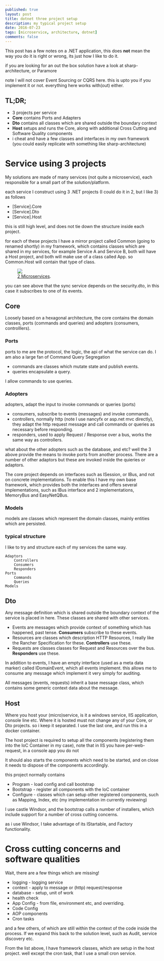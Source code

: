 ```yaml
---
published: true
layout: post
title: dotnet three project setup
description: my typical project setup
date: 2016-07-23
tags: [microservice, architecture, dotnet]
comments: false
---
```


This post has a few notes on a .NET application, this does **not** mean the way you do it is right or wrong, its just how I like to do it.

if you are looking for an out the box solution have a look at sharp-architecture, or Paramore

note I will not cover Event Sourcing or CQRS here. this is upto you if you implement it or not. everything here works with(out) either.

## TL;DR;
- 3 projects per service
- **Core** contains Ports and Adapters
- **Dto** contains all classes which are shared outside the boundary context
- **Host** setups and runs the Core, along with additional Cross Cutting and Software Quality components
- i cheat and have a few classes and interfaces in my own framework (you could easily replicate with something like sharp-architecture)

# Service using 3 projects 

My solutions are made of many services (not quite a microservice), each responsible for a small part of the solution/platform.

each service I construct using 3 .NET projects (I could do it in 2, but I like 3) as follows

- [Service].Core
- [Service].Dto
- [Service].Host

this is still high level, and does not tie down the structure inside each project.

for each of these projects I have a mirror project called Common (going to renamed shortly) in my framework, which contains classes which are shared in my services, for example Service A and Service B, both will have a Host project, and both will make use of a class called App. so Common.Host will contain that type of class.

<figure>
	<a href="http://dbones.github.io/images/posts/2016/ms-project-struct/dotnet-3-project-structure.png"><img src="http://dbones.github.io/images/posts/2016/ms-project-struct/dotnet-3-project-structure.png"></img></a>
	<figcaption><a href="http://dbones.github.io/images/posts/2016/ms-project-struct/dotnet-3-project-structure.png" title="2 Microservices">2 Microservices</a>.</figcaption>
</figure>

you can see above that the sync service depends on the security.dto, in this case it subscribes to one of its events.

## Core

Loosely based on a hexagonal architecture, the core contains the domain classes, ports (commands and queries) and adopters (consumers, controlllers).

### Ports

ports to me are the protocol, the logic, the api of what the service can do. I am also a large fan of Command Query Segregation

- commands are classes which mutate state and publish events. 
- queries encapsulate a query.

I allow commands to use queries.

### Adopters

adopters, adapt the input to invoke commands or queries (ports)

- consumers, subscribe to events (messages) and invoke commands.
- controllers, normally http (note I use nancyfx or asp.net mvc directly), they adapt the http request message and call commands or queries as necessary before responding.
- responders, used to apply Request / Response over a bus, works the same way as controllers.

what about the other adopters such as the database, and etc? well the 3 above provide the means to invoke ports from another process. There are a number of other adaptors but these are invoked inside the quieries or adaptors.

The core project depends on interfaces such as ISession, or IBus, and not on concrete implementations. To enable this I have my own base framework, which provides both the interfaces and offers several implementations, such as IBus interface and 2 implementations, MemoryBus and EasyNetQBus.

### Models

models are classes which represent the domain classes, mainly entities which are persisted.

### typical structure

I like to try and structure each of my services the same way.  

```
Adaptors
    Controllers
    Consumers
    Responders
Ports
    Commands
    Queries
Models
```

## Dto

Any message definition which is shared outside the boundary context of the service is placed in here. These classes are shared with other services.

- Events are messages which provide context of something which has happened, past tense. **Consumers** subscribe to these events.
- Resources are classes which description HTTP Resources, I really like the Rancher Specification for these. **Controllers** use these.
- Requests are classes classes for Request and Resources over the bus. **Responders** use these.

In addition to events, I have an empty interface (used as a meta data marker) called IDomainEvent, which all events implement. this allows me to consume any message which implement it very simply for auditing.

All messages (events, requests) inherit a base message class, which contains some generic context data about the message.

## Host

Where you host your (micro)service, is it a windows service, IIS application, console line etc. Where it is hosted must not change any of your Core, or Dto projects. so i keep it separated. I use the last one, and run this in a docker container.

The host project is required to setup all the components (registering them into the IoC Container in my case), note that in IIS you have per-web-request, in a console app you do not

It should also starts the components which need to be started, and on close it needs to dispose of the components accordingly. 

this project normally contains

- Program - load config and call bootstrap
- Bootstrap - register all components with the IoC container 
- Configure - classes which can setup other registered components, such as Mapping, Index, etc (my implementation im currently reviewing)

I use castle Windsor, and the bootstrap calls a number of installers, which include support for a number of cross cutting concerns.

as i use Windsor, I take advantage of its IStartable, and Factory functionality.

# Cross cutting concerns and software qualities

Wait, there are a few things which are missing!

- logging - logging service
- context - apply to message or (http) request/response 
- database - setup, unit of work
- health check
- App Config - from file, environment etc, and overriding. 
- Code Config
- AOP components
- Cron tasks

and a few others, of which are still within the context of the code inside the process. If we expand this back to the solution level, such as Audit, service discovery etc.

From the list above, I have framework classes, which are setup in the host project. well except the cron task, that I use a small cron service.